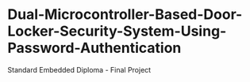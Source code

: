 # Dual-Microcontroller-Based-Door-Locker-Security-System-Using-Password-Authentication
Standard Embedded Diploma - Final Project
